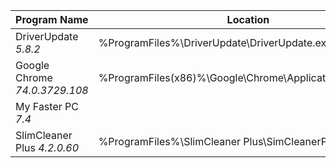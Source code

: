 | Program Name | Location |
| - | - |
| DriverUpdate *5.8.2* | %ProgramFiles%\DriverUpdate\DriverUpdate.exe |
| Google Chrome *74.0.3729.108* | %ProgramFiles(x86)%\Google\Chrome\Application\chrome.exe |
| My Faster PC *7.4* |  |
| SlimCleaner Plus *4.2.0.60* | %ProgramFiles%\SlimCleaner Plus\SimCleanerPlus.exe |
